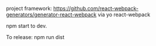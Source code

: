 
project framework:
https://github.com/react-webpack-generators/generator-react-webpack
via yo react-webpack

npm start to dev.

To release:
npm run dist



